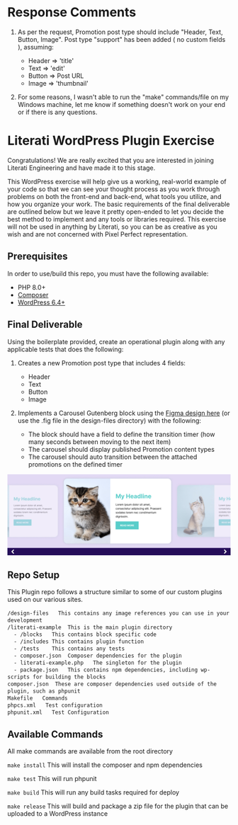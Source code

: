 # Response Comments
1.  As per the request, Promotion post type should include "Header, Text, Button, Image". Post type "support" has been added (  no custom fields ), assuming:
    * Header => 'title'
    * Text => 'edit'
    * Button => Post URL
    * Image => 'thumbnail'

2.  For some reasons, I wasn't able to run the "make" commands/file on my Windows machine, let me know if something doesn't work on your end or if there is any questions.

# Literati WordPress Plugin Exercise
Congratulations! We are really excited that you are interested in joining Literati Engineering and have made it to this stage. 

This WordPress exercise will help give us a working, real-world example of your code so that we can see your thought process as you work through problems on both the front-end and back-end, what tools you utilize, and how you organize your work. The basic requirements of the final deliverable are outlined below but we leave it pretty open-ended to let you decide the best method to implement and any tools or libraries required. This exercise will not be used in anything by Literati, so you can be as creative as you wish and are not concerned with Pixel Perfect representation.

## Prerequisites
In order to use/build this repo, you must have the following available:

* PHP 8.0+
* [Composer](https://getcomposer.org/download/)
* [WordPress 6.4+](https://wordpress.org/download/releases/)

## Final Deliverable
Using the boilerplate provided, create an operational plugin along with any applicable tests that does the following:

1.  Creates a new Promotion post type that includes 4 fields:
    * Header
    * Text
    * Button
    * Image

2.  Implements a Carousel Gutenberg block using the [Figma design here](https://www.figma.com/proto/cb6J47VWG0OiNHgHYrFfYJ/Literati-Example-Carousel?page-id=0%3A1&type=design&node-id=1-2&viewport=1037%2C847%2C1&t=6HoJEb2wYGRRrobI-8&scaling=scale-down&starting-point-node-id=1%3A2&device-frame=0&hotspot-hints=0&disable-default-keyboard-nav=1&hide-ui=1) (or use the .fig file in the design-files directory) with the following:
    * The block should have a field to define the transition timer (how many seconds between moving to the next item)
    * The carousel should display published Promotion content types
    * The carousel should auto transition between the attached promotions on the defined timer


![image info](./design-files/literati_example_carousel.jpg)

## Repo Setup
This Plugin repo follows a structure similar to some of our custom plugins used on our various sites. 

```
/design-files   This contains any image references you can use in your development
/literati-example  This is the main plugin directory
  - /blocks   This contains block specific code
  - /includes This contains plugin function
  - /tests    This contains any tests
  - composer.json  Composer dependencies for the plugin
  - literati-example.php   The singleton for the plugin
  - package.json   This contains npm dependencies, including wp-scripts for building the blocks
composer.json  These are composer dependencies used outside of the plugin, such as phpunit
Makefile   Commands
phpcs.xml   Test configuration
phpunit.xml   Test Configuration
```

## Available Commands
All make commands are available from the root directory

```make install```
This will install the composer and npm dependencies

```make test```
This will run phpunit

```make build```
This will run any build tasks required for deploy

```make release```
This will build and package a zip file for the plugin that can be uploaded to a WordPress instance
